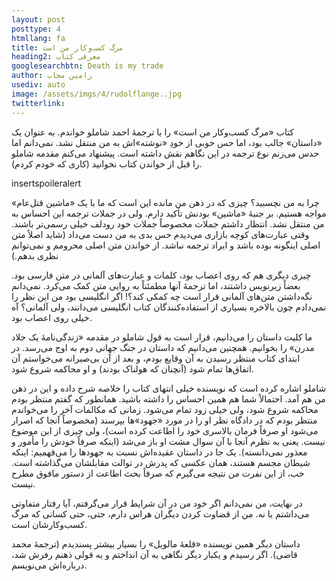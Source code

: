 ```yaml
---
layout: post
posttype: 4
htmllang: fa
title: مرگ کسب‌وکار من است
heading2: معرفی کتاب
googlesearchbtn: Death is my trade
author: رامین مجاب
usediv: auto
image: /assets/imgs/4/rudolflange..jpg
twitterlink:
---
```


کتاب «مرگ کسب‌وکار من است» را با ترجمهٔ احمد شاملو خواندم. به عنوان یک «داستان» جالب بود، اما حس خوبی از خودِ «نوشته»‌اش به من منتقل نشد. نمی‌دانم اما حدس می‌زنم نوع ترجمه در این نگاهم نقش داشته است. پیشنهاد می‌کنم مقدمه شاملو را قبل از خواندن کتاب نخوانید (کاری که خودم کردم).

insertspoileralert

چرا به من نچسبید؟ چیزی که در ذهن من مانده این است که ما با یک «ماشین قتل‌عام» مواجه هستیم. بر جنبهٔ «ماشین» بودنش تأکید دارم. ولی در جملات ترجمه این احساس به من منتقل نشد. انتظار داشتم جملات مخصوصاً جملات خود رودلف خیلی رسمی‌تر باشند. وقتی عبارت‌های کوچه بازاری می‌دیدم حس بدی به من دست می‌داد (شاید اصلاً متن اصلی اینگونه بوده باشد و ایراد ترجمه نباشد. از خواندن متن اصلی محرومم و نمی‌توانم نظری بدهم.)

چیزی دیگری هم که روی اعصاب بود، کلمات و عبارت‌های آلمانی در متن فارسی بود. بعضاً زیرنویس داشتند، اما ترجمهٔ آنها مطمئناً به روایی متن کمک می‌کرد. نمی‌دانم نگه‌داشتن متن‌های آلمانی قرار است چه کمکی کند؟! اگر انگلیسی بود من این نظر را نمی‌دادم چون بالاخره بسیاری از استفاده‌کنندگان کتاب انگلیسی می‌دانند، ولی آلمانی؟ آه خیلی روی اعصاب بود.

ما کلیت داستان را می‌دانیم، قرار است به قول شاملو در مقدمه «زندگی‌نامهٔ یک جلاد مدرن» را بخوانیم. همچنین می‌دانیم که داستان در جنگ جهانی دوم به اوج می‌رسد. در ابتدای کتاب منتظر  رسیدن به آن وقایع بودم، و بعد از آن بی‌صبرانه می‌خواستم آن اتفاق‌ها تمام شود (آنچنان که هولناک بودند) و او محاکمه شروع شود.  

شاملو اشاره کرده است که نویسنده خیلی انتهای کتاب را خلاصه شرح داده و این در ذهن من هم آمد. احتمالاً شما هم همین احساس را داشته باشید. همانطور که گفتم منتظر بودم محاکمه شروع شود، ولی خیلی زود تمام می‌شود. زمانی که مکالمات آخر را می‌خواندم منتظر بودم که در دادگاه نظر او را در مورد «جهود»ها بپرسند (مخصوصاً آنجا که اصرار می‌شود او صرفاً فرمان بالاسری خود را اطاعت کرده است)، ولی چیزی از این موضوع نیست. یعنی به نظرم آنجا با آن سوال مشت او باز می‌شد (اینکه صرفاً خودش را مأمور و معذور نمی‌دانسته). یک جا در داستان عقیده‌اش نسبت به جهودها را می‌فهمیم: اینکه شیطان مجسم هستند، همان عکسی که پدرش در توالت مقابلشان می‌گذاشته است. خب، از این نفرت من نتیجه می‌گیرم که صرفاً بحث اطاعت از دستور مافوق مطرح نیست.

در نهایت، من نمی‌دانم اگر خود من در آن شرایط قرار می‌گرفتم، آیا رفتار متفاوتی می‌داشتم یا نه. من از قضاوت کردن دیگران هراس دارم، حتی، حتی کسانی که مرگ کسب‌وکارشان است.

داستان دیگر همین نویسنده «قلعهٔ مالویل» را بسیار بیشتر پسندیدم (ترجمهٔ محمد قاضی). اگر رسیدم و یکبار دیگر نگاهی به آن انداختم و به قولی ذهنم رفرش شد، درباره‌اش می‌نویسم. 

